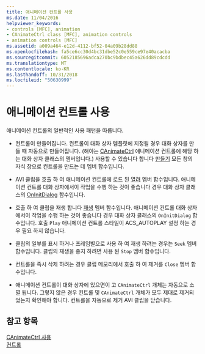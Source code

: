 ```yaml
---
title: 애니메이션 컨트롤 사용
ms.date: 11/04/2016
helpviewer_keywords:
- controls [MFC], animation
- CAnimateCtrl class [MFC], animation controls
- animation controls [MFC]
ms.assetid: a009a464-e12d-4112-bf52-04a09b28dd88
ms.openlocfilehash: fa5ce6cc30d4bc31dbe52c0e559ce97e40acacba
ms.sourcegitcommit: 6052185696adca270bc9bdbec45a626dd89cdcdd
ms.translationtype: MT
ms.contentlocale: ko-KR
ms.lasthandoff: 10/31/2018
ms.locfileid: "50630999"
---
```

# <a name="using-an-animation-control"></a>애니메이션 컨트롤 사용

애니메이션 컨트롤의 일반적인 사용 패턴을 따릅니다.

- 컨트롤이 만들어집니다. 컨트롤이 대화 상자 템플릿에 지정될 경우 대화 상자를 만들 때 자동으로 만들어집니다. (해야는 [CAnimateCtrl](../mfc/reference/canimatectrl-class.md) 애니메이션 컨트롤에 해당 하는 대화 상자 클래스의 멤버입니다.) 사용할 수 있습니다 합니다 [만들기](../mfc/reference/canimatectrl-class.md#create) 모든 창의 자식 창으로 컨트롤을 만드는 데 멤버 함수입니다.

- AVI 클립을 호출 하 여 애니메이션 컨트롤에 로드 된 [열려](../mfc/reference/canimatectrl-class.md#open) 멤버 함수입니다. 애니메이션 컨트롤 대화 상자에서이 작업을 수행 하는 것이 좋습니다 경우 대화 상자 클래스의 [OnInitDialog](../mfc/reference/cdialog-class.md#oninitdialog) 함수입니다.

- 호출 하 여 클립을 재생 합니다 [재생](../mfc/reference/canimatectrl-class.md#play) 멤버 함수입니다. 애니메이션 컨트롤 대화 상자에서이 작업을 수행 하는 것이 좋습니다 경우 대화 상자 클래스의 `OnInitDialog` 함수입니다. 호출 `Play` 애니메이션 컨트롤 스타일이 ACS_AUTOPLAY 설정 하는 경우 필요 하지 않습니다.

- 클립의 일부를 표시 하거나 프레임별으로 사용 하 여 재생 하려는 경우는 `Seek` 멤버 함수입니다. 클립의 재생을 중지 하려면 사용 된 `Stop` 멤버 함수입니다.

- 컨트롤을 즉시 삭제 하려는 경우 클립 메모리에서 호출 하 여 제거를 `Close` 멤버 함수입니다.

- 애니메이션 컨트롤이 대화 상자에 있으면이 고 `CAnimateCtrl` 개체는 자동으로 소멸 됩니다. 그렇지 않은 경우 컨트롤 및 `CAnimateCtrl` 개체가 모두 제대로 제거되었는지 확인해야 합니다. 컨트롤을 자동으로 제거 AVI 클립을 닫습니다.

## <a name="see-also"></a>참고 항목

[CAnimateCtrl 사용](../mfc/using-canimatectrl.md)<br/>
[컨트롤](../mfc/controls-mfc.md)

